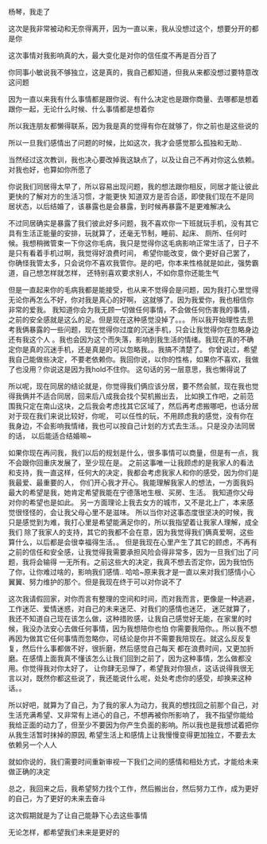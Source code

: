 杨琴，我走了

这次是我非常被动和无奈得离开，因为一直以来，我从没想过这个，想要分开的都是你

这次事情对我影响真的大，最大变化是对你的信任度不再是百分百了

你同事小敏说我不够独立，这是真的，我自己都知道，但我从来都没想过要特意改这问题

因为一直以来我有什么事情都是跟你说、有什么决定也是跟你商量、去哪都是想着跟你一起，无论什么时候、什么事情都是想着你

所以我连朋友都懒得联系，因为我是真的觉得有你在就够了，你之前也是这些说的

所以一旦我们感情出了问题的时候，比如这次，我才会感觉那么孤独和无助..

当然经过这次教训，我也决心要改掉我这缺点了，以及让自己不再对你这么依赖。对我也好，也算如你所愿了

你说我们同居得太早了，所以容易出现问题，我的想法跟你相反，同居才能让彼此更快的了解对方的生活习惯，才能更快
知道双方是否合适，即使我们现在不是同居状态，以后结婚了，该暴露也是会暴露，到时候再暴露不是更难解决么

不过同居确实是暴露了我们彼此好多问题，我不喜欢你一下班就玩手机，没有其它具有生活正能量的安排，玩就算了，还毫无节制，睡前、起床、
厕所、任何时候。我想稍微管束一下你这你毛病，我只是觉得你这毛病影响正常生活了，日子不是只有看着手机过啊，我觉得好浪费时间，
希望你能改变，做个更好自己罢了，你确怪我管太多，只会说你不喜欢我管你。是的吧，你本来性格就是如此，强势霸道，自己想怎样就怎样，
还特别喜欢要求别人，不如你意你还能生气

但是一直起来你的毛病我都是能接受，也从来不觉得会是问题，因为我打心里觉得无论你再怎么不好，你对我是真心的好啊，
这就够了。因为我爱你，我也相信你非常的爱我。
我知道你会为我无顾一切做任何事情，不会做任何伤害我的事情，之前的安全感就是这么的足。但是现在这种感觉没掉了。。。
所以我开始理性去思考我俩暴露的一些问题，现在觉得你过度的沉迷手机，只会让我觉得你在忽略身边还有我这个人
。我也会因为这个而失落，影响到我生活的情绪。我现在真的不确定你是真的沉迷手机，还是真是的可以忽略我。。我搞不清楚了。
你曾说过，希望我自己能做些决定，不要老依赖你。我回你说，以你的性格，如果你不喜欢，我做了也没用？你说这是因为我hold不住你。
这句话的另一层意思，我也懒得说了

所以呢，现在同居的结论就是，你觉得我们俩应该分居，要不然会腻，现在我也觉得我俩并不适合同居，回来后八成我会找个契机搬出去，
比如换工作吧，之前范围我只定在南山这块，之后我会考虑找其它区域了，然后再考虑搬哪吧，也话分居对于现在我们来说比较好，你呢，
可以任性的玩，不用顾虑我的感觉，没有你在我身边，不会影响我情绪，我也可以按自己计划的方式去生活。。只是没办法同居的话，
以后能适合结婚嘛~

如果你现在再问我，我们以后的规划是什么，很多事情可以商量，但是有一点，我不会跟你回重庆发展了，至少现在是。
之前这事唯一让我顾虑的是我家人的看法和支持，我一直这样，任何大的决定，我都会考虑我家人和你的感受，因为你们是我最爱、最重要的人，
你们开心我才开心。我能理解我家人的想法，一方面我妈最大的希望是我，她肯定希望我能在宁德落地生根、买房、生活。
我知道你父母对你的希望也是如此。
另一方面理论上我去女方的城市，又不是北上广，本来感觉很怪怪的，会让我父母心里不是滋味。
所以当你对这事态度很坚决的时候，我只是感觉到为难，我打心里是希望能满足你的，所以我指望着让我家人理解，成全我们
除了我家人的支持，其它的我都不会在意，因为我觉得我们俩真爱啊，这些算什么，以后都是会很幸福得生活。。
但是我现在心里产生了其它的顾虑，不再有之前的信任和安全感，让我觉得我需要承担风险会得非常多，因为一旦我们出了问题，我将会输得
一无所有。之前这些大的决定，我真不想去否定你，因为我怕伤了你，让你难过啥的，影响我们感情..
哈哈~原来我才是一直以来对我们感情小心翼翼、努力维护的那个。但是我现在终于可以对你说不了

这次我请假回家，对你而言有整理的空间和时间，而对我而言，更像是一种逃避，工作迷茫、爱情迷惑，对自己的未来迷茫、对我们的感情也迷茫，
迷茫就算了，我还不知道自己现在该怎么做，这种措败感，让我自己感觉好无能，在家里的时候，我没办法安心去做任何事情，因为我想陪你也怕
你需要我陪你。。所以我不想再因为做其它任何事情而忽略你，可结论是你并不需要我陪现在。就这么反反复复，然后什么事都做不好，很折磨，然后感觉自己每天
都在浪费时间，又更加折磨。在感情上面我真不懂该怎么让我们回到之前了，因为这种事情，怎么做都没用。你觉得我对你太好了，
让你肆无忌惮了，希望我对你狠点，这话说得我很无言以对，既然你都这些说了，我还能说什么呢，处处考虑你的感受，却换来这种话。。

所以好吧，就算为了自己，为了我的家人为动力，我真的想找回之前那个自己，对生活充满希望、又非常有上进心的自己，不想再被你所影响了，
我不指望你能给我给正面的动力了，但至少不要因为你产生负面的影响。所以我也是我想试着把你从我生活暂时抹掉的原因,
希望生活上和感情上让我慢慢变得更加独立，不要去太依赖另一个人人

就如你说的，我们需要时间重新审视一下我们之间的感情和相处方式，才能给未来做正确的决定

总之，我回来之后，我希望努力找个工作，然后搬出台，然后努力工作，成为更好的自己，为了更好的未来去奋斗

这次假期就是为了让自己能静下心去这些事情

无论怎样，都希望我们未来是更好的


























